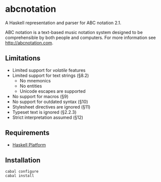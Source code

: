 
# abcnotation

A Haskell representation and parser for ABC notation 2.1.

ABC notation is a text-based music notation system designed to be comprehensible by
both people and computers. For more information see <http://abcnotation.com>.

## Limitations

  * Limited support for *volatile* features
  * Limited support for text strings (§8.2)
    * No mnemonics
    * No entities
    * Unicode escapes are supported
  * No support for macros (§9)
  * No support for outdated syntax (§10)
  * Stylesheet directives are ignored (§11)
  * Typeset text is ignored (§2.2.3)
  * Strict interpretation assumed (§12)


## Requirements

* [Haskell Platform](http://www.haskell.org/platform)

## Installation

    cabal configure
    cabal install
